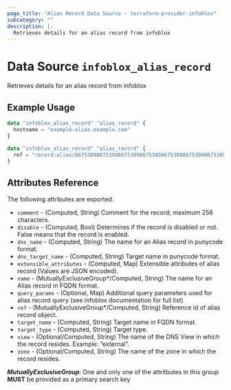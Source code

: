 ```yaml
---
page_title: "Alias Record Data Source - terraform-provider-infoblox"
subcategory: ""
description: |-
  Retrieves details for an alias record from infoblox
---
```


# Data Source `infoblox_alias_record`

Retrieves details for an alias record from infoblox

## Example Usage

```terraform
data "infoblox_alias_record" "alias_record" {
  hostname = "example-alias.example.com"
}
```

```terraform
data "infoblox_alias_record" "alias_record" {
  ref = "record:alias/867530986753098675309867530986753098675309867530986753098675309:example-alias.example.com/default"
}
```

## Attributes Reference

The following attributes are exported.

- `comment` - (Computed, String) Comment for the record; maximum 256 characters.
- `disable` - (Computed, Bool) Determines if the record is disabled or not. False means that the record is enabled.
- `dns_name` -  (Computed, String) The name for an Alias record in punycode format.
- `dns_target_name` -  (Computed, String) Target name in punycode format.
- `extensible_attributes` - (Computed, Map) Extensible attributes of alias record (Values are JSON encoded).
- `name` -  (MutuallyExclusiveGroup*/Computed, String) The name for an Alias record in FQDN format.
- `query_params` - (Optional, Map) Additional query parameters used for alias record query (see infoblox documentation for full list)
- `ref` -  (MutuallyExclusiveGroup*/Computed, String) Reference id of alias record object.
- `target_name` - (Computed, String) Target name in FQDN format.
- `target_type` - (Computed, String) Target type.
- `view` - (Optional/Computed, String) The name of the DNS View in which the record resides. Example: “external”.
- `zone` - (Optional/Computed, String) The name of the zone in which the record resides.

**_MutuallyExclusiveGroup_**: One and only one of the attritbutes in this group **MUST** be provided as a primary search key